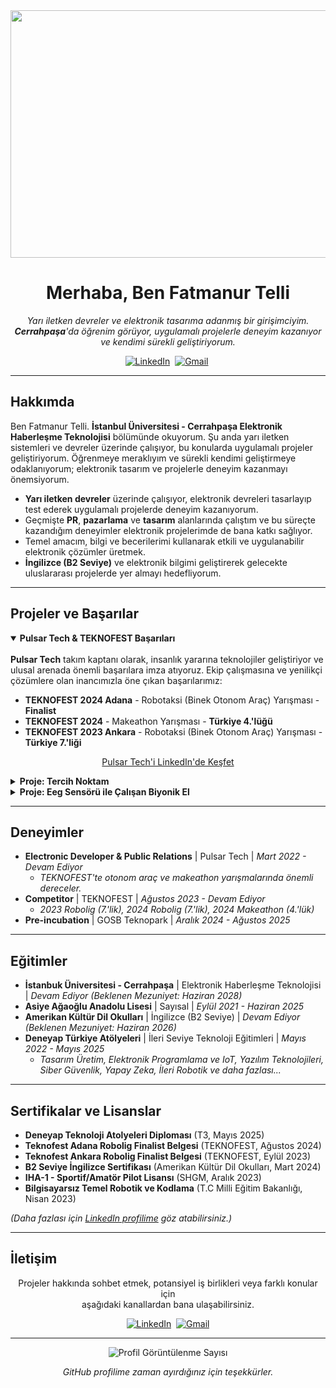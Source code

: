 <div align="center">
  <img width="1584" height="396" alt="Fatmanur Github Bunner (4)" src="https://github.com/user-attachments/assets/9be5c586-3cde-469f-a2dd-c9286f4aa009" />
  <h1>Merhaba, Ben Fatmanur Telli</h1>
  <p>
    <em>Yarı iletken devreler ve elektronik tasarıma adanmış bir girişimciyim.<br />
    <strong>Cerrahpaşa</strong>'da öğrenim görüyor, uygulamalı projelerle deneyim kazanıyor ve kendimi sürekli geliştiriyorum.</em>
  </p>
  
  <p>
    <a href="https://www.linkedin.com/in/fatmanurtelli/" target="_blank"><img src="https://img.shields.io/badge/LinkedIn-0077B5?style=for-the-badge&logo=linkedin&logoColor=white" alt="LinkedIn"/></a>&nbsp;
    <a href="mailto:tellifatmanur34@gmail.com"><img src="https://img.shields.io/badge/Gmail-D14836?style=for-the-badge&logo=gmail&logoColor=white" alt="Gmail"/></a>&nbsp;
  </p>
</div>

---

## Hakkımda

Ben Fatmanur Telli. **İstanbul Üniversitesi - Cerrahpaşa Elektronik Haberleşme Teknolojisi** bölümünde okuyorum. Şu anda yarı iletken sistemleri ve devreler üzerinde çalışıyor, bu konularda uygulamalı projeler geliştiriyorum. Öğrenmeye meraklıyım ve sürekli kendimi geliştirmeye odaklanıyorum; elektronik tasarım ve projelerle deneyim kazanmayı önemsiyorum.

* **Yarı iletken devreler** üzerinde çalışıyor, elektronik devreleri tasarlayıp test ederek uygulamalı projelerde deneyim kazanıyorum.
* Geçmişte **PR**, **pazarlama** ve **tasarım** alanlarında çalıştım ve bu süreçte kazandığım deneyimler elektronik projelerimde de bana katkı sağlıyor.
* Temel amacım, bilgi ve becerilerimi kullanarak etkili ve uygulanabilir elektronik çözümler üretmek.
* **İngilizce (B2 Seviye)** ve elektronik bilgimi geliştirerek gelecekte uluslararası projelerde yer almayı hedefliyorum.
---

## Projeler ve Başarılar

<details open>
  <summary><strong>Pulsar Tech & TEKNOFEST Başarıları</strong></summary>
   <br/>
  <strong>Pulsar Tech</strong> takım kaptanı olarak, insanlık yararına teknolojiler geliştiriyor ve ulusal arenada önemli başarılara imza atıyoruz. Ekip çalışmasına ve yenilikçi çözümlere olan inancımızla öne çıkan başarılarımız:
  <ul>
    <li><strong>TEKNOFEST 2024 Adana</strong> - Robotaksi (Binek Otonom Araç) Yarışması - <strong>Finalist</strong></li>
    <li><strong>TEKNOFEST 2024</strong> - Makeathon Yarışması - <strong>Türkiye 4.'lüğü</strong></li>
    <li><strong>TEKNOFEST 2023 Ankara</strong> - Robotaksi (Binek Otonom Araç) Yarışması - <strong>Türkiye 7.'liği</strong></li>
  </ul>
  <p align="center">
    <a href="https://www.linkedin.com/company/pulsar-tech-team/">Pulsar Tech'i LinkedIn'de Keşfet</a>
  </p>
</details>

<details>
  <summary><strong>Proje: Tercih Noktam</strong></summary>
  <br/>
  Üniversite adayı öğrencilerin bilinçli kararlar vermelerine yardımcı olmak amacıyla geliştirilen <strong>"Tercih Noktam"</strong>, yapay zeka destekli rehberlik ve akran dayanışmasını bir araya getiren yenilikçi bir web platformudur.
  <br/>
  <em>Kullanılan Teknolojiler: Next.js, Tailwind CSS, Django, RAG (Retrieval Augmented Generation)</em>
  <br/>
  <p align="center">
    <a href="https://tercihnoktam.com">Tercih Noktam'a Göz At</a>
  </p>
</details>

<details>
  <summary><strong>Proje: Eeg Sensörü ile Çalışan Biyonik El</strong></summary>
  <br/>
  EEG sensörü ile beyin sinyallerini algılayıp biyonik elin hareketlerini kontrol etmeyi hedefleyen bir proje geliştirdik.
  <br/>
  <em>Kullanılan Teknolojiler: Eeg sensörü, 3D Printer, Raspberry Pi 5, Python </em>
</details>

---

## Deneyimler
* **Electronic Developer & Public Relations** | Pulsar Tech | <em>Mart 2022 - Devam Ediyor</em>
    * <em>TEKNOFEST'te otonom araç ve makeathon yarışmalarında önemli dereceler.</em>
* **Competitor** | TEKNOFEST | <em>Ağustos 2023 - Devam Ediyor</em>
    * <em>2023 Robolig (7.'lik), 2024 Robolig (7.'lik), 2024 Makeathon (4.'lük)</em>
* **Pre-incubation** | GOSB Teknopark | <em>Aralık 2024 - Ağustos 2025</em>

---

## Eğitimler
* **İstanbuk Üniversitesi - Cerrahpaşa** | Elektronik Haberleşme Teknolojisi | <em>Devam Ediyor (Beklenen Mezuniyet: Haziran 2028)</em>
* **Asiye Ağaoğlu Anadolu Lisesi** | Sayısal | <em>Eylül 2021 - Haziran 2025</em>
* **Amerikan Kültür Dil Okulları** | İngilizce (B2 Seviye) | <em>Devam Ediyor (Beklenen Mezuniyet: Haziran 2026)</em>
* **Deneyap Türkiye Atölyeleri** | İleri Seviye Teknoloji Eğitimleri | <em>Mayıs 2022 - Mayıs 2025</em>
    * <em>Tasarım Üretim, Elektronik Programlama ve IoT, Yazılım Teknolojileri, Siber Güvenlik, Yapay Zeka, İleri Robotik ve daha fazlası...</em>

---

## Sertifikalar ve Lisanslar

* **Deneyap Teknoloji Atolyeleri Diploması** (T3, Mayıs 2025)
* **Teknofest Adana Robolig Finalist Belgesi** (TEKNOFEST, Ağustos 2024)
* **Teknofest Ankara Robolig Finalist Belgesi** (TEKNOFEST, Eylül 2023)
* **B2 Seviye İngilizce Sertifikası** (Amerikan Kültür Dil Okulları, Mart 2024)
* **IHA-1 - Sportif/Amatör Pilot Lisansı** (SHGM, Aralık 2023)
* **Bilgisayarsız Temel Robotik ve Kodlama** (T.C Milli Eğitim Bakanlığı, Nisan 2023)

*(Daha fazlası için <a href="https://www.linkedin.com/in/fatmanurtelli/">LinkedIn profilime</a> göz atabilirsiniz.)*

---

## İletişim

<p align="center">
  Projeler hakkında sohbet etmek, potansiyel iş birlikleri veya farklı konular için <br/>aşağıdaki kanallardan bana ulaşabilirsiniz.
</p>
<p align="center">
  <a href="https://www.linkedin.com/in/fatmanurtelli/" target="_blank"><img src="https://img.shields.io/badge/LinkedIn-0077B5?style=for-the-badge&logo=linkedin&logoColor=white" alt="LinkedIn"/></a>&nbsp;
  <a href="mailto:tellifatmanur34@gmail.com"><img src="https://img.shields.io/badge/Gmail-D14836?style=for-the-badge&logo=gmail&logoColor=white" alt="Gmail"/></a>
</p>

---

<div align="center">
  <p><img src="https://komarev.com/ghpvc/?username=iamfurkann&label=Profil%20Ziyaretçi%20Sayısı&color=0e75b6&style=flat-square" alt="Profil Görüntülenme Sayısı" /></p>
  <p><em>GitHub profilime zaman ayırdığınız için teşekkürler.</em></p>
</div>

